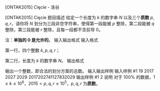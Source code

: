 



[ONTAK2015] Cięcie - 洛谷














[ONTAK2015] Cięcie
题目描述
给定一个长度为 $k$ 的数字串 $N$ 以及三个**质数** $p, q, r$，请你将 $N$ 划分为三段非空字符串，使得第一段能被 $p$ 整除，第二段能被 $q$ 整除，第三段能被 $r$ 整除，且每一段都不含前导 $0$。

注：**单独的 $0$ 是允许的**。
输入输出格式
输入格式

第一行，四个整数 $k, p, q, r$；

第二行，长度为 $k$ 的数字串 $N$。
输出格式

输出一个整数，即合法的划分方案的总数。
输入输出样例
输入样例 #1
19 2017 2027 2029
2017202741127832029
输出样例 #1
2
说明
对于 $100\%$ 的数据，$1 \leq k \leq 10^6$，$2015 < p, q, r \leq 10^5$，$p, q, r$ 为**质数**。






